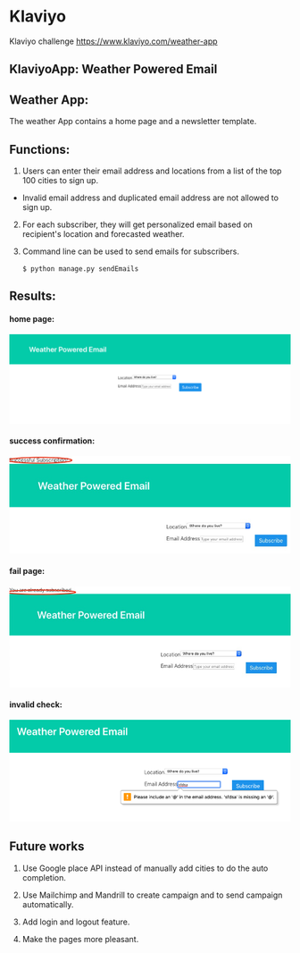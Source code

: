 # Klaviyo
 Klaviyo challenge https://www.klaviyo.com/weather-app

## KlaviyoApp:  Weather Powered Email

## Weather App:
The weather App contains a home page and a newsletter template.

## Functions:
1. Users can enter their email address and locations from a list of the top 100 cities to sign up.
* Invalid email address and duplicated email address are not allowed to sign up.

2. For each subscriber, they will get personalized email based on recipient's location and forecasted weather.

3. Command line can be used to send emails for subscribers.
   ```
   $ python manage.py sendEmails
   
   ```
## Results:

#### home page:

![Alt Text](imgs/emailhome.png)

#### success confirmation:

![Alt Text](imgs/success.png)

#### fail page:

![Alt Text](imgs/fail.png)

#### invalid check:

![Alt Text](imgs/invalid.png)

## Future works
1. Use Google place API instead of manually add cities to do the auto completion.

2. Use Mailchimp and Mandrill to create campaign and to send campaign automatically.

3. Add login and logout feature.

4. Make the pages more pleasant.
